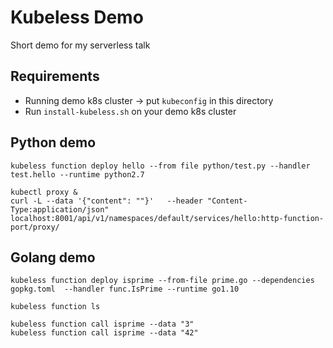 # Kubeless Demo

Short demo for my serverless talk

## Requirements
* Running demo k8s cluster -> put `kubeconfig` in this directory
* Run `install-kubeless.sh` on your demo k8s cluster

## Python demo

```
kubeless function deploy hello --from file python/test.py --handler test.hello --runtime python2.7
```

```
kubectl proxy &
curl -L --data '{"content": ""}'   --header "Content-Type:application/json"   localhost:8001/api/v1/namespaces/default/services/hello:http-function-port/proxy/
```

## Golang demo

```
kubeless function deploy isprime --from-file prime.go --dependencies gopkg.toml  --handler func.IsPrime --runtime go1.10
```

```
kubeless function ls
```

```
kubeless function call isprime --data "3"
kubeless function call isprime --data "42"
```
